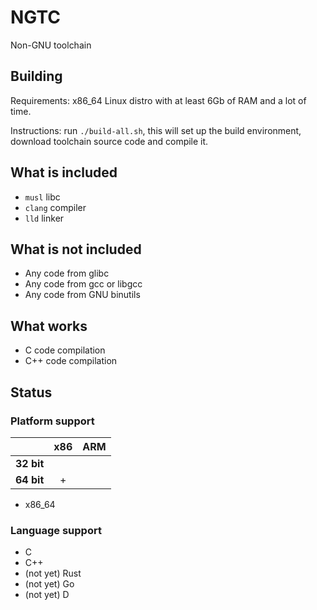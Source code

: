 # NGTC
Non-GNU toolchain

## Building

Requirements: x86_64 Linux distro with at least 6Gb of RAM and a lot of time.

Instructions: run `./build-all.sh`, this will set up the build environment, download toolchain source code and compile it.

## What is included

- `musl` libc
- `clang` compiler
- `lld` linker

## What is not included

- Any code from glibc
- Any code from gcc or libgcc
- Any code from GNU binutils

## What works

- C code compilation
- C++ code compilation

## Status

### Platform support

|  | x86  | ARM |
| --- | :---: | :---: |
| **32 bit**  |  |  |
| **64 bit**  | + |  |

- x86_64

### Language support

- C
- C++
- (not yet) Rust
- (not yet) Go
- (not yet) D
